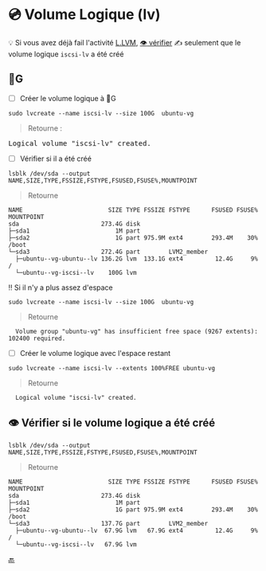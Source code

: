 # :cd: Volume Logique (lv)

:bulb: Si vous avez déjà fail l'activité [L.LVM](https://github.com/CollegeBoreal/Tutoriels/tree/main/O.OS/1.Linux/L.LVM), [:eye: vérifier](#eye-vérifier-si-le-volume-logique-a-été-créé) :writing_hand: seulement que le volume logique `iscsi-lv` a été créé 

## :100:G 

- [ ] Créer le volume logique à :100:G

```
sudo lvcreate --name iscsi-lv --size 100G  ubuntu-vg
```
> Retourne :
<pre>
Logical volume "iscsi-lv" created.
</pre>

- [ ] Vérifier si il a été créé

```
lsblk /dev/sda --output NAME,SIZE,TYPE,FSSIZE,FSTYPE,FSUSED,FSUSE%,MOUNTPOINT 
```
> Retourne
```
NAME                        SIZE TYPE FSSIZE FSTYPE      FSUSED FSUSE% MOUNTPOINT
sda                       273.4G disk                                  
├─sda1                        1M part                                  
├─sda2                        1G part 975.9M ext4        293.4M    30% /boot
└─sda3                    272.4G part        LVM2_member               
  ├─ubuntu--vg-ubuntu--lv 136.2G lvm  133.1G ext4         12.4G     9% /
  └─ubuntu--vg-iscsi--lv    100G lvm                                   
```

:bangbang: Si il n'y a plus assez d'espace

```
sudo lvcreate --name iscsi-lv --size 100G  ubuntu-vg
```
> Retourne
```
  Volume group "ubuntu-vg" has insufficient free space (9267 extents): 102400 required.
```

- [ ] Créer le volume logique avec l'espace restant

```
sudo lvcreate --name iscsi-lv --extents 100%FREE ubuntu-vg
```
> Retourne
```
  Logical volume "iscsi-lv" created.
```

## :eye: Vérifier si le volume logique a été créé

```
lsblk /dev/sda --output NAME,SIZE,TYPE,FSSIZE,FSTYPE,FSUSED,FSUSE%,MOUNTPOINT 
```
> Retourne
```
NAME                        SIZE TYPE FSSIZE FSTYPE      FSUSED FSUSE% MOUNTPOINT
sda                       273.4G disk                                  
├─sda1                        1M part                                  
├─sda2                        1G part 975.9M ext4        293.4M    30% /boot
└─sda3                    137.7G part        LVM2_member               
  ├─ubuntu--vg-ubuntu--lv  67.9G lvm   67.9G ext4         12.4G     9% /
  └─ubuntu--vg-iscsi--lv   67.9G lvm                                   
```


[:back:](../#roll_of_paper-le-périphérique-block-device)
